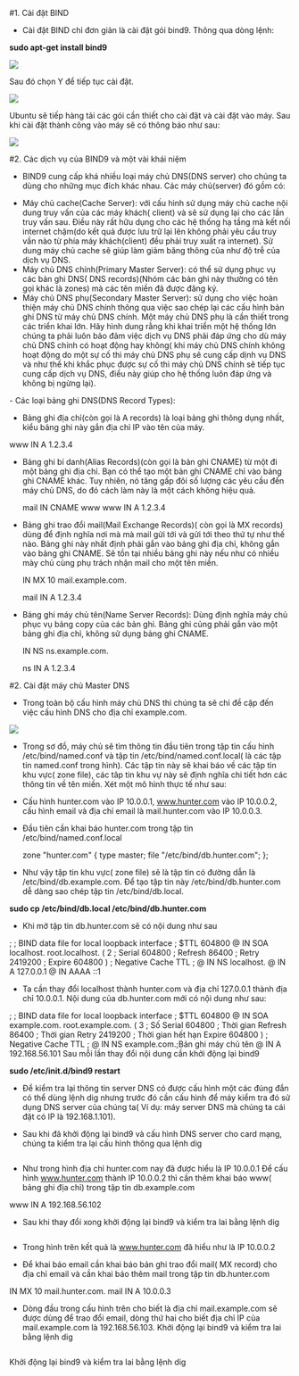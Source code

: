 
#1. Cài đặt BIND

- Cài đặt BIND chỉ đơn giản là cài đặt gói bind9. Thông qua dòng lệnh:

**sudo apt-get install bind9**

<img src="http://prntscr.com/8vuz23">

Sau đó chọn Y để tiếp tục cài đặt.

<img src="http://prntscr.com/8vuzb9">

Ubuntu sẽ tiếp hàng tải các gói cần thiết cho cài đặt và cài đặt vào máy. Sau khi cài đặt thành công vào máy sẽ có thông báo như sau:

<img src="http://prntscr.com/8vuzox">


#2. Các dịch vụ của BIND9 và một vài khái niệm

- BIND9 cung cấp khá nhiều loại máy chủ DNS(DNS server) cho chúng ta dùng cho những mục đích khác nhau. Các máy chủ(server) đó gồm có:
<ul>
<li>Máy chủ cache(Cache Server): với cấu hình sử dụng máy chủ cache nội dung truy vấn của các máy khách( client) và sẽ sử dụng lại cho các lần truy vấn sau. Điều này rất hữu dụng cho các hệ thống hạ tầng mà kết nối internet chậm(do kết quả được lưu trữ lại lên không phải yêu cầu truy vần nào từ phía máy khách(client) đều phải truy xuất ra internet). Sử dung máy chủ cache sẽ giúp làm giảm băng thông cũa như độ trễ của dịch vụ DNS.</li>
<li>Máy chủ DNS chính(Primary Master Server): có thể sử dụng phục vụ các bản ghi DNS( DNS records)(Nhóm các bản ghi này thường có tên gọi khác là zones) mà các tên miền đã được đăng ký.</li>
<li>Máy chủ DNS phụ(Secondary Master Server): sử dụng cho việc hoàn thiện máy chủ DNS chính thông qua việc sao chép lại các cấu hình bản ghi DNS từ máy chủ DNS chính. Một máy chủ DNS phụ là cần thiết trong các triển khai lớn. Hãy hình dung rằng khi khai triển một hệ thống lớn chúng ta phải luôn bảo đảm việc dịch vụ DNS phải đáp ứng cho dù máy chủ DNS chính có hoạt động hay không( khi máy chủ DNS chính không hoạt động do một sự cố thì máy chủ DNS phụ sẽ cung cấp dịnh vu DNS và như thế khi khắc phục được sự cố thì máy chủ DNS chính sẽ tiếp tục cung cấp dịch vụ DNS, điều này giúp cho hệ thống luôn đáp ứng và không bị ngừng lại).</li>
</ul>
- Các loại bảng ghi DNS(DNS Record Types):

+ Bảng ghi địa chỉ(còn gọi là A records) là loại bảng ghi thông dụng nhất, kiểu bảng ghi này gắn địa chỉ IP vào tên của máy.

www IN A 1.2.3.4

+ Bảng ghi bí danh(Alias Records)(còn gọi là bản ghi CNAME) từ một đi một bảng ghi địa chỉ. Bạn có thể tạo một bản ghi CNAME chỉ vào bảng ghi CNAME khác. Tuy nhiên, nó tăng gấp đôi số lượng các yêu cầu đến máy chủ DNS, do đó cách làm này là một cách không hiệu quả.

  mail IN CNAME www
  www IN A 1.2.3.4

+ Bảng ghi trao đổi mail(Mail Exchange Records)( còn gọi là MX records) dùng để định nghĩa nơi mà mà mail gửi tới và gửi tới theo thứ tự như thế nào. Bảng ghi này nhất định phải gắn vào bảng ghi địa chỉ, không gắn vào bảng ghi CNAME. Sẽ tồn tại nhiều bảng ghi này nếu như có nhiều mày chủ cùng phụ trách nhận mail cho một tên miền.

  IN MX 10 mail.example.com.

  mail IN A 1.2.3.4

+ Bảng ghi máy chủ tên(Name Server Records): Dùng định nghĩa máy chủ phục vụ bảng copy của các bản ghi. Bảng ghi củng phải gắn vào một bảng ghi địa chỉ, không sử dụng bảng ghi CNAME.

  IN NS ns.example.com.

  ns IN A 1.2.3.4


#2. Cài đặt máy chủ Master DNS

- Trong toàn bộ cấu hình máy chủ DNS thì chúng ta sẽ chỉ đề cập đến việc cấu hình DNS cho địa chỉ example.com.

<img src="http://2.bp.blogspot.com/-HtAGELPznvE/UKWOq3IlwNI/AAAAAAAAAFc/KG7kHHeEndQ/s1600/dns-model-2.png">

- Trong sơ đồ, máy chủ sẽ tìm thông tin đầu tiên trong tập tin cấu hình /etc/bind/named.conf và tập tin /etc/bind/named.conf.local( là các tập tin named.conf trong hình). Các tập tin này sẽ khai báo về các tập tin khu vực( zone file), các tâp tin khu vự này sẽ định nghĩa chi tiết hơn các thông tin về tên miền.
Xét một mô hình thực tế như sau:

- Cấu hình hunter.com vào IP 10.0.0.1, www.hunter.com vào IP 10.0.0.2, cấu hình email và địa chỉ email là mail.hunter.com vào IP 10.0.0.3. 

- Đầu tiên cần khai báo hunter.com trong tập tin /etc/bind/named.conf.local

  zone "hunter.com" {
  type master;
  file "/etc/bind/db.hunter.com";
  };


- Như vậy tập tin khu vực( zone file) sẽ là tập tin có đường dẫn là /etc/bind/db.example.com. Để tạo tập tin này /etc/bind/db.hunter.com dễ dàng sao chép tập tin /etc/bind/db.local.

**sudo cp /etc/bind/db.local /etc/bind/db.hunter.com**

- Khi mở tập tin db.hunter.com sẽ có nội dung như sau

;
; BIND data file for local loopback interface
;
$TTL 604800
@ IN SOA localhost. root.localhost. (
2 ; Serial
604800 ; Refresh
86400 ; Retry
2419200 ; Expire
604800 ) ; Negative Cache TTL
;
@ IN NS localhost.
@ IN A 127.0.0.1
@ IN AAAA ::1

- Ta cần thay đổi localhost thành hunter.com và địa chỉ 127.0.0.1 thành địa chỉ 10.0.0.1. Nội dung của db.hunter.com mới có nội dung như sau:

;
; BIND data file for local loopback interface
;
$TTL 604800
@ IN SOA example.com. root.example.com. (
3 ; Số Serial
604800 ; Thời gian Refresh
86400 ; Thời gian Retry
2419200 ; Thời gian hết hạn Expire
604800 ) ; Negative Cache TTL
;
@ IN NS example.com.;Bản ghi máy chủ tên
@ IN A 192.168.56.101
Sau mỗi lần thay đổi nội dung cần khởi động lại bind9

  **sudo /etc/init.d/bind9 restart**

- Để kiểm tra lại thông tin server DNS có được cấu hình một các đúng đắn có thể dùng lệnh dig nhưng trước đó cần cấu hình để máy kiểm tra đó sử dụng DNS server của chúng ta( Ví dụ: máy server DNS mà chúng ta cái đặt có IP là 192.168.1.101). 

- Sau khi đã khởi động lại bind9 và cấu hình DNS server cho card mạng, chúng ta kiểm tra lại cấu hình thông qua lệnh dig

<img src="">

- Như trong hình địa chỉ hunter.com nay đã được hiểu là IP 10.0.0.1
Để cấu hình www.hunter.com thành IP 10.0.0.2 thì cần thêm khai báo www( bảng ghi địa chỉ) trong tập tin db.example.com

www IN A 192.168.56.102

- Sau khi thay đổi xong khởi động lại bind9 và kiểm tra lai bằng lệnh dig

<img src="">

- Trong hình trên kết quả là www.hunter.com đã hiểu như là IP 10.0.0.2

- Để khai báo email cần khai báo bản ghi trao đổi mail( MX record) cho địa chỉ email và cần khai báo thêm mail trong tập tin db.hunter.com

IN MX 10 mail.hunter.com.
mail IN A 10.0.0.3

- Dòng đầu trong cấu hình trên cho biết là địa chỉ mail.example.com sẽ được dùng để trao đổi email, dòng thứ hai cho biết địa chỉ IP của mail.example.com là 192.168.56.103. Khởi động lại bind9 và kiểm tra lai bằng lệnh dig

<img src="">


Khởi động lại bind9 và kiểm tra lai bằng lệnh dig

<img src="">

